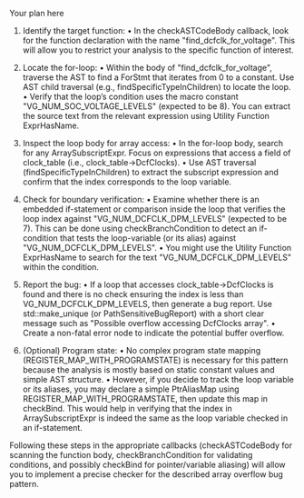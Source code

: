 Your plan here

1. Identify the target function:
   • In the checkASTCodeBody callback, look for the function declaration with the name "find_dcfclk_for_voltage". This will allow you to restrict your analysis to the specific function of interest.

2. Locate the for-loop:
   • Within the body of "find_dcfclk_for_voltage", traverse the AST to find a ForStmt that iterates from 0 to a constant. Use AST child traversal (e.g., findSpecificTypeInChildren<ForStmt>) to locate the loop.
   • Verify that the loop’s condition uses the macro constant "VG_NUM_SOC_VOLTAGE_LEVELS" (expected to be 8). You can extract the source text from the relevant expression using Utility Function ExprHasName.

3. Inspect the loop body for array access:
   • In the for-loop body, search for any ArraySubscriptExpr. Focus on expressions that access a field of clock_table (i.e., clock_table->DcfClocks).
   • Use AST traversal (findSpecificTypeInChildren<ArraySubscriptExpr>) to extract the subscript expression and confirm that the index corresponds to the loop variable.

4. Check for boundary verification:
   • Examine whether there is an embedded if-statement or comparison inside the loop that verifies the loop index against "VG_NUM_DCFCLK_DPM_LEVELS" (expected to be 7). This can be done using checkBranchCondition to detect an if-condition that tests the loop-variable (or its alias) against "VG_NUM_DCFCLK_DPM_LEVELS".
   • You might use the Utility Function ExprHasName to search for the text "VG_NUM_DCFCLK_DPM_LEVELS" within the condition.

5. Report the bug:
   • If a loop that accesses clock_table->DcfClocks is found and there is no check ensuring the index is less than VG_NUM_DCFCLK_DPM_LEVELS, then generate a bug report. Use std::make_unique<BasicBugReport> (or PathSensitiveBugReport) with a short clear message such as "Possible overflow accessing DcfClocks array".
   • Create a non-fatal error node to indicate the potential buffer overflow.

6. (Optional) Program state:
   • No complex program state mapping (REGISTER_MAP_WITH_PROGRAMSTATE) is necessary for this pattern because the analysis is mostly based on static constant values and simple AST structure.
   • However, if you decide to track the loop variable or its aliases, you may declare a simple PtrAliasMap using REGISTER_MAP_WITH_PROGRAMSTATE, then update this map in checkBind. This would help in verifying that the index in ArraySubscriptExpr is indeed the same as the loop variable checked in an if-statement.

Following these steps in the appropriate callbacks (checkASTCodeBody for scanning the function body, checkBranchCondition for validating conditions, and possibly checkBind for pointer/variable aliasing) will allow you to implement a precise checker for the described array overflow bug pattern.